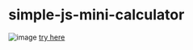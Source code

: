 # simple-js-mini-calculator
![image](https://github.com/Manal-Lahmidi/simple-js-calculator/assets/129679210/c2f6029b-9b98-4b01-949c-38a31a6da08a)
[try here](https://js-simple-calculat.netlify.app/)
